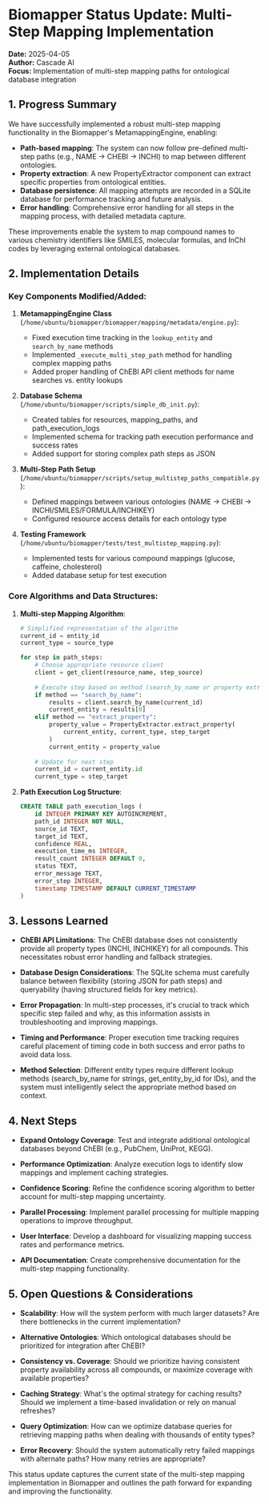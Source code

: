# Biomapper Status Update: Multi-Step Mapping Implementation

**Date:** 2025-04-05  
**Author:** Cascade AI  
**Focus:** Implementation of multi-step mapping paths for ontological database integration

## 1. Progress Summary

We have successfully implemented a robust multi-step mapping functionality in the Biomapper's MetamappingEngine, enabling:

- **Path-based mapping**: The system can now follow pre-defined multi-step paths (e.g., NAME → CHEBI → INCHI) to map between different ontologies.
- **Property extraction**: A new PropertyExtractor component can extract specific properties from ontological entities.
- **Database persistence**: All mapping attempts are recorded in a SQLite database for performance tracking and future analysis.
- **Error handling**: Comprehensive error handling for all steps in the mapping process, with detailed metadata capture.

These improvements enable the system to map compound names to various chemistry identifiers like SMILES, molecular formulas, and InChI codes by leveraging external ontological databases.

## 2. Implementation Details

### Key Components Modified/Added:

1. **MetamappingEngine Class** (`/home/ubuntu/biomapper/biomapper/mapping/metadata/engine.py`):
   - Fixed execution time tracking in the `lookup_entity` and `search_by_name` methods
   - Implemented `_execute_multi_step_path` method for handling complex mapping paths
   - Added proper handling of ChEBI API client methods for name searches vs. entity lookups

2. **Database Schema** (`/home/ubuntu/biomapper/scripts/simple_db_init.py`):
   - Created tables for resources, mapping_paths, and path_execution_logs
   - Implemented schema for tracking path execution performance and success rates
   - Added support for storing complex path steps as JSON

3. **Multi-Step Path Setup** (`/home/ubuntu/biomapper/scripts/setup_multistep_paths_compatible.py`):
   - Defined mappings between various ontologies (NAME → CHEBI → INCHI/SMILES/FORMULA/INCHIKEY)
   - Configured resource access details for each ontology type

4. **Testing Framework** (`/home/ubuntu/biomapper/tests/test_multistep_mapping.py`):
   - Implemented tests for various compound mappings (glucose, caffeine, cholesterol)
   - Added database setup for test execution

### Core Algorithms and Data Structures:

1. **Multi-step Mapping Algorithm**:
   ```python
   # Simplified representation of the algorithm
   current_id = entity_id
   current_type = source_type
   
   for step in path_steps:
       # Choose appropriate resource client
       client = get_client(resource_name, step_source)
       
       # Execute step based on method (search_by_name or property extraction)
       if method == "search_by_name":
           results = client.search_by_name(current_id)
           current_entity = results[0]
       elif method == "extract_property":
           property_value = PropertyExtractor.extract_property(
               current_entity, current_type, step_target
           )
           current_entity = property_value
       
       # Update for next step
       current_id = current_entity.id
       current_type = step_target
   ```

2. **Path Execution Log Structure**:
   ```sql
   CREATE TABLE path_execution_logs (
       id INTEGER PRIMARY KEY AUTOINCREMENT,
       path_id INTEGER NOT NULL,
       source_id TEXT,
       target_id TEXT,
       confidence REAL,
       execution_time_ms INTEGER,
       result_count INTEGER DEFAULT 0,
       status TEXT,
       error_message TEXT,
       error_step INTEGER,
       timestamp TIMESTAMP DEFAULT CURRENT_TIMESTAMP
   )
   ```

## 3. Lessons Learned

- **ChEBI API Limitations**: The ChEBI database does not consistently provide all property types (INCHI, INCHIKEY) for all compounds. This necessitates robust error handling and fallback strategies.

- **Database Design Considerations**: The SQLite schema must carefully balance between flexibility (storing JSON for path steps) and queryability (having structured fields for key metrics).

- **Error Propagation**: In multi-step processes, it's crucial to track which specific step failed and why, as this information assists in troubleshooting and improving mappings.

- **Timing and Performance**: Proper execution time tracking requires careful placement of timing code in both success and error paths to avoid data loss.

- **Method Selection**: Different entity types require different lookup methods (search_by_name for strings, get_entity_by_id for IDs), and the system must intelligently select the appropriate method based on context.

## 4. Next Steps

- **Expand Ontology Coverage**: Test and integrate additional ontological databases beyond ChEBI (e.g., PubChem, UniProt, KEGG).

- **Performance Optimization**: Analyze execution logs to identify slow mappings and implement caching strategies.

- **Confidence Scoring**: Refine the confidence scoring algorithm to better account for multi-step mapping uncertainty.

- **Parallel Processing**: Implement parallel processing for multiple mapping operations to improve throughput.

- **User Interface**: Develop a dashboard for visualizing mapping success rates and performance metrics.

- **API Documentation**: Create comprehensive documentation for the multi-step mapping functionality.

## 5. Open Questions & Considerations

- **Scalability**: How will the system perform with much larger datasets? Are there bottlenecks in the current implementation?

- **Alternative Ontologies**: Which ontological databases should be prioritized for integration after ChEBI?

- **Consistency vs. Coverage**: Should we prioritize having consistent property availability across all compounds, or maximize coverage with available properties?

- **Caching Strategy**: What's the optimal strategy for caching results? Should we implement a time-based invalidation or rely on manual refreshes?

- **Query Optimization**: How can we optimize database queries for retrieving mapping paths when dealing with thousands of entity types?

- **Error Recovery**: Should the system automatically retry failed mappings with alternate paths? How many retries are appropriate?

This status update captures the current state of the multi-step mapping implementation in Biomapper and outlines the path forward for expanding and improving the functionality.

